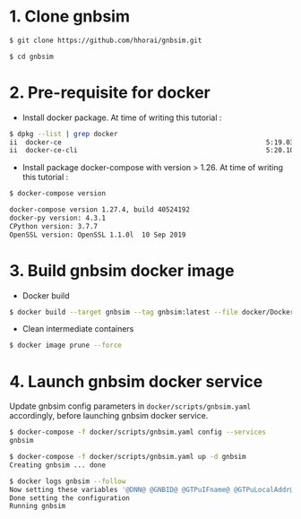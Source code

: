 # 1. Clone gnbsim #

```bash
$ git clone https://github.com/hhorai/gnbsim.git

$ cd gnbsim
```

# 2. Pre-requisite for docker #

* Install docker package. At time of writing this tutorial : 

```bash
$ dpkg --list | grep docker
ii  docker-ce                                                   5:19.03.14~3-0~ubuntu-focal               amd64        Docker: the open-source application container engine
ii  docker-ce-cli                                               5:20.10.0~3-0~ubuntu-focal                amd64        Docker CLI: the open-source application container engine
```

* Install package docker-compose with version > 1.26. At time of writing this tutorial :
 
```bash
$ docker-compose version

docker-compose version 1.27.4, build 40524192
docker-py version: 4.3.1
CPython version: 3.7.7
OpenSSL version: OpenSSL 1.1.0l  10 Sep 2019
``` 
# 3. Build gnbsim docker image #

* Docker build

```bash
$ docker build --target gnbsim --tag gnbsim:latest --file docker/Dockerfile.ubuntu.20.04 .
```
* Clean intermediate containers 

```bash
$ docker image prune --force
```

# 4. Launch gnbsim docker service #
Update gnbsim config parameters in `docker/scripts/gnbsim.yaml` accordingly, before launching gnbsim docker service.

```bash
$ docker-compose -f docker/scripts/gnbsim.yaml config --services
gnbsim
```
```bash
$ docker-compose -f docker/scripts/gnbsim.yaml up -d gnbsim
Creating gnbsim ... done
```
```bash
$ docker logs gnbsim --follow
Now setting these variables '@DNN@ @GNBID@ @GTPuIFname@ @GTPuLocalAddr@ @IMEISV@ @KEY@ @MCC@ @MNC@ @MSIN@ @NGAPPeerAddr@ @OPc@ @PagingDRX@ @ProtectionScheme@ @RANUENGAPID@ @RoutingIndicator@ @SD@ @SST@ @TAC@ @URL@'
Done setting the configuration
Running gnbsim
```
